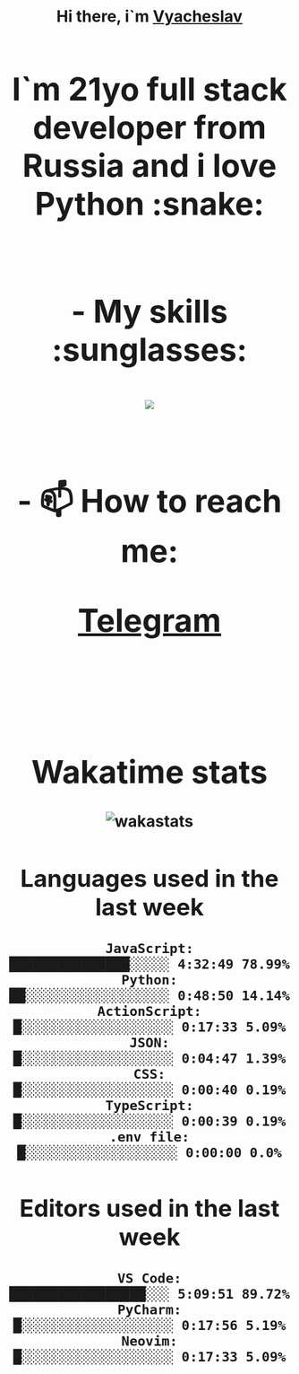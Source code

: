 <h1 align='center'>Hi there, i`m <a href='https://t.me/syavabrazzzers'>Vyacheslav<a/> <h1/>

<p>I`m 21yo full stack developer from Russia and i love Python :snake: <p/>

<br>
- My skills :sunglasses:
<p align="center">
    <img src="https://skillicons.dev/icons?i=git,docker,linux,postgres,mysql,python,django,fastapi,javascript,typescript,react,next,tailwind" />
<p/>

<br>
- 📫 How to reach me: 
<p>
<a href='https://t.me/syavabrazzzers'>Telegram<a/>
<p/>
<br>

<h1 align='center'>Wakatime stats</h1>

<img alt="wakastats" src="https://waka-widget.up.railway.app/language?langs=all&user=TaiLo&randomGradient=true&bgLineColor=696969&maxLangs=5&theme=dark" />
    
<!--START_SECTION:waka-->
## Languages used in the last week
```text
JavaScript:           ███████████████░░░░░ 4:32:49 78.99%
Python:               ██░░░░░░░░░░░░░░░░░░ 0:48:50 14.14%
ActionScript:         █░░░░░░░░░░░░░░░░░░░ 0:17:33 5.09%
JSON:                 █░░░░░░░░░░░░░░░░░░░ 0:04:47 1.39%
CSS:                  █░░░░░░░░░░░░░░░░░░░ 0:00:40 0.19%
TypeScript:           █░░░░░░░░░░░░░░░░░░░ 0:00:39 0.19%
.env file:            █░░░░░░░░░░░░░░░░░░░ 0:00:00 0.0%
```
## Editors used in the last week
```text
VS Code:              █████████████████░░░ 5:09:51 89.72%
PyCharm:              █░░░░░░░░░░░░░░░░░░░ 0:17:56 5.19%
Neovim:               █░░░░░░░░░░░░░░░░░░░ 0:17:33 5.09%
```

<!--END_SECTION:waka-->


